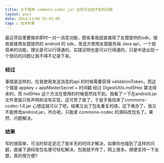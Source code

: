 ```yaml
---
title: 关于使用 commons-codec.jar 出现方法找不到的问题
layout: post
date: 2014/11/02 01:43:09
tags : 技术积累
---
```


最近项目里要做非即时一对一消息功能，图省事我就直接用了友盟提供的sdk，接收直接用友盟提供的 android 的 sdk，发送方使用友盟服务端 Java api，一个挺简单的功能，理论是可以行得通的，实践证明也是可以行得通的，只是中途出现一个很坑的问题让我不得不记录下来。

### 经过

事情是这样的，在我使用发送消息的api 的时候需要获得 validationToken，而这个值是 appkey + appMasterSecret + 时间戳 经过 DigestUtils.md5Hex 算法得来的，而 md5Hex 这个方法在使用的时候竟然找不到，我看了一下在android.jar 文件里面只有声明却没有实现，这可苦了我了。于是乎我找来了commons-codec-1.6.jar 心想这就可以了吧，结果又出了包名重复的错，这下难办了，我又不能修改android.jar。咋办呢，只能拿 commons-codec 的源码改包名了。果然，问题解决。

### 结果

写的很简单，可当时却足足花了我半天的时间才解决，如果你也碰到了这样的问题，直接下源码改包名便可轻松解决，包我就不传了，网上很多。顺便支持一下友盟，真的很方便!!
